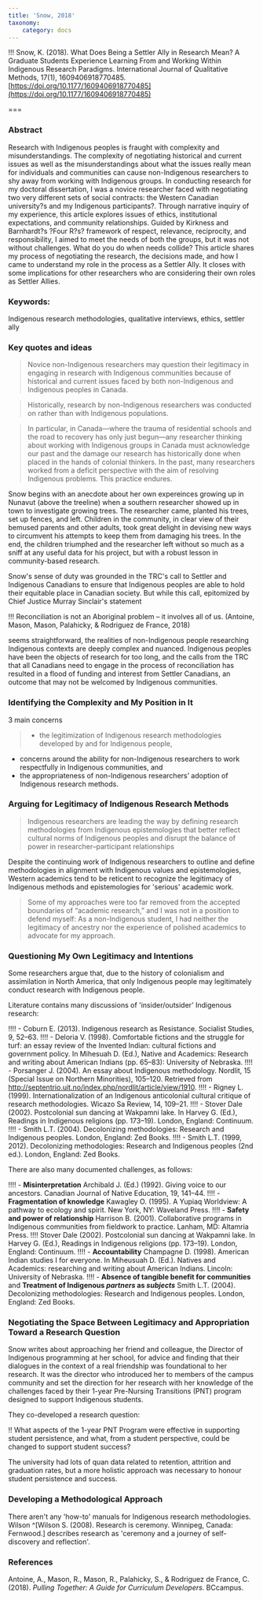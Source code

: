 ```yaml
---
title: 'Snow, 2018'
taxonomy:
    category: docs
---
```


!!! Snow, K. (2018). What Does Being a Settler Ally in Research Mean? A Graduate Students Experience Learning From and Working Within Indigenous Research Paradigms. International Journal of Qualitative Methods, 17(1), 1609406918770485. [https://doi.org/10.1177/1609406918770485](https://doi.org/10.1177/1609406918770485)



===

### Abstract

Research with Indigenous peoples is fraught with complexity and misunderstandings. The complexity of negotiating historical and current issues as well as the misunderstandings about what the issues really mean for individuals and communities can cause non-Indigenous researchers to shy away from working with Indigenous groups. In conducting research for my doctoral dissertation, I was a novice researcher faced with negotiating two very different sets of social contracts: the Western Canadian university?s and my Indigenous participants?. Through narrative inquiry of my experience, this article explores issues of ethics, institutional expectations, and community relationships. Guided by Kirkness and Barnhardt?s ?Four R?s? framework of respect, relevance, reciprocity, and responsibility, I aimed to meet the needs of both the groups, but it was not without challenges. What do you do when needs collide? This article shares my process of negotiating the research, the decisions made, and how I came to understand my role in the process as a Settler Ally. It closes with some implications for other researchers who are considering their own roles as Settler Allies.
### Keywords:
Indigenous research methodologies, qualitative interviews, ethics, settler ally

### Key quotes and ideas
> Novice non-Indigenous researchers may question their legitimacy in engaging in research with Indigenous communities because of historical and current issues faced by both non-Indigenous and Indigenous peoples in Canada.

> Historically, research by non-Indigenous researchers was conducted on rather than with Indigenous populations.

> In particular, in Canada—where the trauma of residential schools and the road to recovery has only just begun—any researcher thinking about working with Indigenous groups in Canada must acknowledge our past and the damage our research has historically done when placed in the hands of colonial thinkers. In the past, many researchers worked from a deficit perspective with the aim of resolving Indigenous problems. This practice endures.

Snow begins with an anecdote about her own expereinces growing up in Nunavut (above the treeline) when a southern researcher showed up in town to investigate growing trees. The researcher came, planted his trees, set up fences, and left. Children in the community, in clear view of their bemused parents and other adults, took great delight in devising new ways to circumvent his attempts to keep them from damaging his trees. In the end, the children triumphed and the researcher left without so much as a sniff at any useful data for his project, but with a robust lesson in community-based research.

Snow's sense of duty was grounded in the TRC's call to Settler and Indigenous Canadians to ensure that Indigenous peoples are able to hold their equitable place in Canadian society. But while this call, epitomized by Chief Justice Murray Sinclair's statement

!!! Reconciliation is not an Aboriginal problem – it involves all of us. (Antoine, Mason, Mason, Palahicky, & Rodriguez de France, 2018)

seems straightforward, the realities of non-Indigenous people researching Indigenous contexts are deeply complex and nuanced. Indigenous peoples have been the objects of research for too long, and the calls from the TRC that all Canadians need to engage in the process of reconciliation has resulted in a flood of funding and interest from Settler Canadians, an outcome that may not be welcomed by Indigenous communities.

### Identifying the Complexity and My Position in It

3 main concerns
> - the legitimization of Indigenous research methodologies developed by and for Indigenous people,
- concerns around the ability for non-Indigenous researchers to work respectfully in Indigenous communities, and
- the appropriateness of non-Indigenous researchers’ adoption of Indigenous research methods.

### Arguing for Legitimacy of Indigenous Research Methods

> Indigenous researchers are leading the way by defining research methodologies from Indigenous epistemologies that better reflect cultural norms of Indigenous peoples and disrupt the balance of power in researcher–participant relationships

Despite the continuing work of Indigenous researchers to outline and define methodologies in alignment with Indigenous values and epistemologies, Western academics tend to be reticent to recognize the legitimacy of Indigenous methods and epistemologies for 'serious' academic work.

> Some of my approaches were too far removed from the accepted boundaries of “academic research,” and I was not in a position to defend myself: As a non-Indigenous student, I had neither the legitimacy of ancestry nor the experience of polished academics to advocate for my approach.

### Questioning My Own Legitimacy and Intentions

Some researchers argue that, due to the history of colonialism and assimilation in North America, that only Indigenous people may legitimately conduct research with Indigenous people.

Literature contains many discussions of 'insider/outsider' Indigenous research:

!!!! - Coburn E. (2013). Indigenous research as Resistance. Socialist Studies, 9, 52–63.
!!!! -  Deloria V. (1998). Comfortable fictions and the struggle for turf: an essay review of the Invented Indian: cultural fictions and government policy. In Mihesuah D. (Ed.), Native and Academics: Research and writing about American Indians (pp. 65–83): University of Nebraska.
!!!! - Porsanger J. (2004). An essay about Indigenous methodology. Nordlit, 15 (Special Issue on Northern Minorities), 105–120. Retrieved from http://septentrio.uit.no/index.php/nordlit/article/view/1910.
!!!! -  Rigney L. (1999). Internationalization of an Indigenous anticolonial cultural critique of research methodologies. Wicazo Sa Review, 14, 109–21.
!!!! - Stover Dale (2002). Postcolonial sun dancing at Wakpamni lake. In Harvey G. (Ed.), Readings in Indigenous religions (pp. 173–19). London, England: Continuum.
!!!! -  Smith L.T. (2004). Decolonizing methodologies: Research and Indigenous peoples. London, England: Zed Books.
!!!! - Smith L.T. (1999, 2012). Decolonizing methodologies: Research and Indigenous peoples (2nd ed.). London, England: Zed Books.

There are also many documented challenges, as follows:

!!!! - **Misinterpretation**  Archibald J. (Ed.) (1992). Giving voice to our ancestors. Canadian Journal of Native Education, 19, 141–44.
!!!! - **Fragmentation of knowledge**  Kawagley O. (1995). A Yupiaq Worldview: A pathway to ecology and spirit. New York, NY: Waveland Press.
!!!! - **Safety and power of relationship**  Harrison B. (2001). Collaborative programs in Indigenous communities from fieldwork to practice. Lanham, MD: Altamria Press.
!!!!  Stover Dale (2002). Postcolonial sun dancing at Wakpamni lake. In Harvey G. (Ed.), Readings in Indigenous religions (pp. 173–19). London, England: Continuum.
!!!! - **Accountability** Champagne D. (1998). American Indian studies I for everyone. In Miheusuah D. (Ed.). Natives and Academics: researching and writing about American Indians. Lincoln: University of Nebraska.
!!!! - **Absence of tangible benefit for communities** and **Treatment of Indigenous *partners* as *subjects*** Smith L.T. (2004). Decolonizing methodologies: Research and Indigenous peoples. London, England: Zed Books.

### Negotiating the Space Between Legitimacy and Appropriation Toward a Research Question

Snow writes about approaching her friend and colleague, the Director of Indigenous programming at her school, for advice and finding that their dialogues in the context of a real friendship was foundational to her research. It was the director who introduced her to members of the campus community and set the direction for her research with her knowledge of the challenges faced by their 1-year Pre-Nursing Transitions (PNT) program designed to support Indigenous students.

They co-developed a research question:

!! What aspects of the 1-year PNT Program were effective in supporting student persistence, and what, from a student perspective, could be changed to support student success?

The university had lots of quan data related to retention, attrition and graduation rates, but a more holistic approach was necessary to honour student persistence and success.

### Developing a Methodological Approach

There aren't any 'how-to' manuals for Indigenous research methodologies. Wilson ^[Wilson S. (2008). Research is ceremony. Winnipeg, Canada: Fernwood.] describes research as 'ceremony and a journey of self-discovery and reflection'.







### References

Antoine, A., Mason, R., Mason, R., Palahicky, S., & Rodriguez de France, C. (2018). *Pulling Together: A Guide for Curriculum Developers.* BCcampus.
